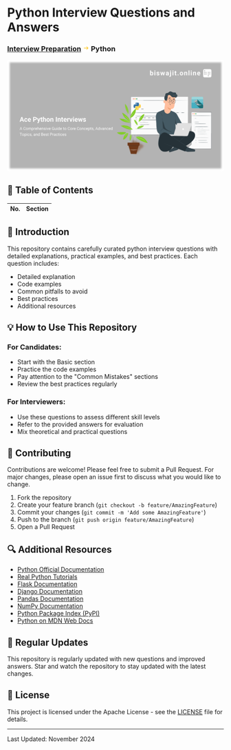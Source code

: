 # Python Interview Questions and Answers

### **<a href="../README.md">Interview Preparation</a> <img src="../img/icons8-right-25.png" alt="arrow" style="width:15px; height:15px;"> Python**

![Python Banner@2x.png](../img/Python%20Banner%402x.png)



## 🎯 Table of Contents

| No. | Section                 |
|-----|------------------------|

## 🚀 Introduction

This repository contains carefully curated python interview questions with detailed explanations, practical examples, and best practices. Each question includes:
- Detailed explanation
- Code examples
- Common pitfalls to avoid
- Best practices
- Additional resources

## 💡 How to Use This Repository

### For Candidates:
- Start with the Basic section
- Practice the code examples
- Pay attention to the "Common Mistakes" sections
- Review the best practices regularly

### For Interviewers:
- Use these questions to assess different skill levels
- Refer to the provided answers for evaluation
- Mix theoretical and practical questions

## 🤝 Contributing

Contributions are welcome! Please feel free to submit a Pull Request. For major changes, please open an issue first to discuss what you would like to change.

1. Fork the repository
2. Create your feature branch (`git checkout -b feature/AmazingFeature`)
3. Commit your changes (`git commit -m 'Add some AmazingFeature'`)
4. Push to the branch (`git push origin feature/AmazingFeature`)
5. Open a Pull Request

## 🔍 Additional Resources

- [Python Official Documentation](https://docs.python.org/3/)
- [Real Python Tutorials](https://realpython.com/)
- [Flask Documentation](https://flask.palletsprojects.com/)
- [Django Documentation](https://docs.djangoproject.com/)
- [Pandas Documentation](https://pandas.pydata.org/docs/)
- [NumPy Documentation](https://numpy.org/doc/)
- [Python Package Index (PyPI)](https://pypi.org/)
- [Python on MDN Web Docs](https://developer.mozilla.org/en-US/docs/Learn/Server-side/Python)

## 🔄 Regular Updates

This repository is regularly updated with new questions and improved answers. Star and watch the repository to stay updated with the latest changes.

## 📝 License

This project is licensed under the Apache License - see the [LICENSE](../LICENSE) file for details.

---
Last Updated: November 2024
